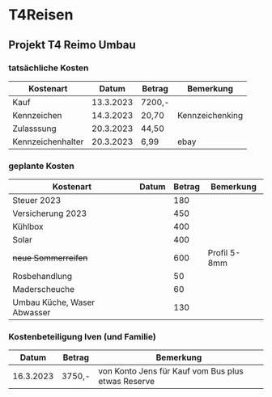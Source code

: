 # T4Reisen
## Projekt T4 Reimo Umbau

### tatsächliche Kosten

| Kostenart         | Datum     | Betrag | Bemerkung       |
|-------------------|-----------|--------|-----------------|
| Kauf              | 13.3.2023 | 7200,- |                 |
| Kennzeichen       | 14.3.2023 | 20,70  | Kennzeichenking |
| Zulasssung        | 20.3.2023 | 44,50  |                 |
| Kennzeichenhalter | 20.3.2023 | 6,99   | ebay            |

### geplante Kosten

| Kostenart                   | Datum | Betrag | Bemerkung    |
|-----------------------------|-------|--------|--------------|
| Steuer 2023                 |       | 180    |              |
| Versicherung 2023           |       | 450    |              |
| Kühlbox                     |       | 400    |              |
| Solar                       |       | 400    |              |
| ~~neue Sommerreifen~~       |       | 600    | Profil 5-8mm |
| Rosbehandlung               |       | 50     |              |
| Maderscheuche               |       | 60     |              |
| Umbau Küche, Waser Abwasser |       | 130    |              |

### Kostenbeteiligung Iven (und Familie)

| Datum     | Betrag | Bemerkung                                          |
|-----------|--------|----------------------------------------------------|
| 16.3.2023 | 3750,- | von Konto Jens für Kauf vom Bus plus etwas Reserve |
